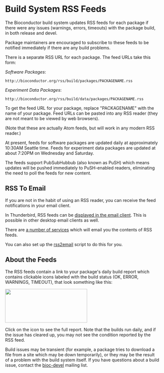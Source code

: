 # Build System RSS Feeds

The Bioconductor build system updates RSS feeds for each package
if there were any issues (warnings, errors, timeouts) with the package
build, in both release and devel.

Package maintainers are encouraged to subscribe to 
these feeds to be notified immediately if there are any build problems.

There is a separate RSS URL for each package. The feed URLs take this form:

*Software Packages*:

    http://bioconductor.org/rss/build/packages/PACKAGENAME.rss

*Experiment Data Packages*:

    http://bioconductor.org/rss/build/data/packages/PACKAGENAME.rss

To get the feed URL for your package, replace "PACKAGENAME" with the name of
your package. Feed URLs can be pasted into any RSS reader (they are
not meant to be viewed by web browsers). 

(Note that these are actually Atom feeds, but will work in any modern
RSS reader.)

At present, feeds for software packages are updated daily at approximately 10:30AM Seattle time. Feeds for experiment data packages are updated
at about 7:20PM on Wednesday and Saturday.

The feeds support PubSubHubbub (also known as PuSH) which means updates
will be pushed immediately to PuSH-enabled readers, eliminating the need to poll
the feeds for new content.

<!--
If a package had no build issues, its feed is not updated.
-->

## RSS To Email

If you are not in the habit of using an RSS reader, you can receive the feed notifications in your email client.

In Thunderbird, RSS feeds can be
[displayed in the email client](http://kb.mozillazine.org/Thunderbird_:_FAQs_:_RSS_Basics). This is possible
in other desktop email clients as well.

There are 
[a number of services](http://blog.themeforest.net/resources/7-rss-to-emailsms-services-you-can-use-for-your-item-feed/)
which will email you the contents of RSS feeds.

You can also set up the [rss2email](http://www.allthingsrss.com/rss2email/)
script to do this for you.

## About the Feeds

The RSS feeds contain a link to your package's daily build report which contains
clickable icons labeled with the build status (OK, ERROR, WARNINGS, TIMEOUT),
that look something like this:

<img src="buildreport.jpg" width="267" height="110"/>

Click on the icon to see the full report. Note that the builds
run daily, and if the issue has cleared up, you may not
see the condition reported by the RSS feed.

Build issues may be transient (for example, a package tries to
download a file from a site which may be down temporarily),
or they may be the result of a problem with the build system itself.
If you have questions about a build issue, contact the
[bioc-devel](http://www.bioconductor.org/help/mailing-list/)
mailing list.



